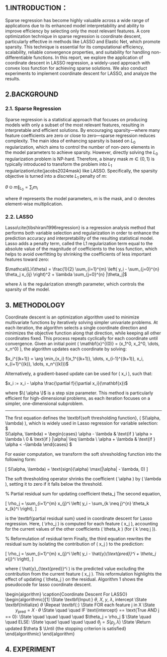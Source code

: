 ## 1.INTRODUCTION：  
Sparse regression has become highly valuable across a wide range of applications due to its enhanced model interpretability and ability
to improve efficiency by selecting only the most relevant features.
A core optimization technique in sparse regression is coordinate descent, particularly effective in methods like LASSO and Elastic Net,
which promote sparsity. This technique is essential for its computational efficiency, scalability, reliable convergence properties, and
suitability for handling non-differentiable functions. In this report,
we explore the application of coordinate descent in LASSO regression, a widely-used approach with convex loss function for achieving
sparse solutions. We also conduct experiments to implement coordinate descent for LASSO, and analyze the results.  

## 2.BACKGROUND  

### 2.1. Sparse Regression  
Sparse regression is a statistical approach that focuses on producing models with only a subset of the most relevant features, resulting in interpretable and efficient solutions. By encouraging sparsity—where many feature coefficients are zero or close to zero—sparse regression reduces complexity. The main idea of enhancing sparsity is based on $L_0$ regularization, which aims to control the number of non-zero elements in the model parameters to achieve sparsity. However, directly solving the $L_0$ regularization problem is NP-hard. Therefore, a binary mask $m \in \{0, 1\}$ is typically introduced to transform the problem into $L_1$ regularization\cite{jacobs2024mask} like LASSO. Specifically, the sparsity objective is turned into a discrete $L_1$ penalty of $m$:


$\theta \odot m \|_{L_0} = \sum_i m_i$

where $\theta$ represents the model parameters, $m$ is the mask, and $\odot$ denotes element-wise multiplication.

### 2.2. LASSO  
Lasso\cite{tibshirani1996regression} is a regression analysis method that performs both variable selection and regularization in order to enhance the prediction accuracy and interpretability of the resulting statistical model. Lasso adds a penalty term, called the L1 regularization term equal to the absolute value of the magnitude of coefficients to the loss function, which helps to avoid overfitting by shrinking the coefficients of less important features toward zero:


$\mathcal{L}(\theta) = \frac{1}{2} \sum_{i=1}^{m} \left( y_i - \sum_{j=0}^{n} \theta_j x_{ij} \right)^2 + \lambda \sum_{j=0}^{n} |\theta_j|$


where $\lambda$ is the regularization strength parameter, which controls the sparsity of the model.


## 3. METHODOLOGY  
Coordinate descent is an optimization algorithm used to minimize multivariate functions by iteratively solving simpler univariate problems. At each iteration, the algorithm selects a single coordinate direction and minimizes the objective function along that direction, while keeping all other coordinates fixed. This process repeats cyclically for each coordinate until convergence. Given an initial point \( \mathbf{x}^{(0)} = (x_1^0, x_2^0, \dots, x_n^0) \), the algorithm updates each coordinate by solving:

$x_i^{(k+1)} = \arg \min_{x_i} f(x_1^{(k+1)}, \dots, x_{i-1}^{(k+1)}, x_i, x_{i+1}^{(k)}, \dots, x_n^{(k)})\$

Alternatively, a gradient-based update can be used for \( x_i \), such that:

$x_i := x_i - \alpha \frac{\partial f}{\partial x_i}(\mathbf{x})\$

where $\( \alpha \)$ is a step size parameter. This method is particularly efficient for high-dimensional problems, as each iteration focuses on a simpler, one-dimensional subproblem.

-----------------------
The first equation defines the \textbf{soft thresholding function}, \( S(\alpha, \lambda) \), which is widely used in Lasso regression for variable selection:
$\
S(\alpha, \lambda) =
\begin{cases}
\alpha - \lambda & \text{if } \alpha > \lambda \\
0 & \text{if } |\alpha| \leq \lambda \\
\alpha + \lambda & \text{if } \alpha < -\lambda
\end{cases}
\$

For easier computation, we transform the soft shresholding function into the following form:


\[
S(\alpha, \lambda) = \text{sign}(\alpha) \max(|\alpha| - \lambda, 0)
\]

The soft thresholding operator shrinks the coefficient \( \alpha \) by \( \lambda \), setting it to zero if it falls below the threshold.

% Partial residual sum for updating coefficient theta_j
The second equation, 

\[
\rho_j = \sum_{i=1}^{m} x_{j}^i \left( y_i - \sum_{k \neq j}^{n} \theta_k x_{k}^i \right),
\]

is the \textbf{partial residual sum} used in coordinate descent for Lasso regression. Here, \( \rho_j \) is computed for each feature \( x_j \), accounting for the current values of the other coefficients \( \theta_k \) (for \( k \neq j \)).

% Reformulation of residual term
Finally, the third equation rewrites the residual sum by isolating the contribution of \( x_j \) to the prediction:

\[
\rho_j = \sum_{i=1}^{m} x_{j}^i \left( y_i - \hat{y}_{\text{pred}}^i + \theta_j x_{j}^i \right),
\]

where \( \hat{y}_{\text{pred}}^i \) is the predicted value excluding the contribution from the current feature \( x_j \). This reformulation highlights the effect of updating \( \theta_j \) on the residual. Algorithm 1 shows the pseudocode for lasso coordinate descent.


\begin{algorithm}
\caption{Coordinate Descent For LASSO}
\begin{algorithmic}[1]
\State \textbf{Input:} $\theta$, $X$, $y$, $\lambda$, $\text{intercept}$
\State \textbf{Initialize} $\theta$
\Repeat \textbf{:}
    \State FOR each feature j in X
    \State $\quad \quad y_{\text{pred}} = X \cdot \theta$
    \State \quad \quad IF \text{intercept} == \text{True AND j == 0}: 
    \State \quad \quad \quad \quad $\theta_j = \rho_j $
    \State \quad \quad ELSE: 
    \State \quad \quad \quad \quad $\theta_j = S(\rho_j, \lambda)$
    \State \Return updated $\theta $
    \Until {the stopping criterion is satisfied}
\end{algorithmic}
\end{algorithm}




## 4. EXPERIMENT  










